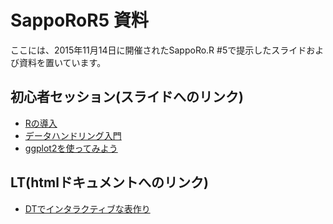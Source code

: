 # SappoRoR5 資料

ここには、2015年11月14日に開催されたSappoRo.R #5で提示したスライドおよび資料を置いています。

## 初心者セッション(スライドへのリンク)
- [Rの導入](https://kazutan.github.io/SappoRoR5/r-intro1.html)
- [データハンドリング入門](https://kazutan.github.io/SappoRoR5/r-intro2.html)
- [ggplot2を使ってみよう](https://kazutan.github.io/SappoRoR5/r-intro3.html)

## LT(htmlドキュメントへのリンク)
- [DTでインタラクティブな表作り](https://kazutan.github.io/SappoRoR5/DT_demo.html)
